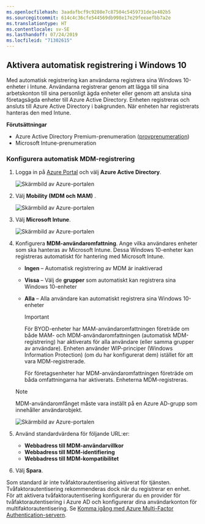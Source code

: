 ```yaml
---
ms.openlocfilehash: 3aadafbcf9c9208e7c87504c5459731de1e402b5
ms.sourcegitcommit: 614c4c36cfe544569db998e17e29feeaefbb7a2e
ms.translationtype: HT
ms.contentlocale: sv-SE
ms.lasthandoff: 07/24/2019
ms.locfileid: "71302615"
---
```

## <a name="enable-windows-10-automatic-enrollment"></a>Aktivera automatisk registrering i Windows 10

Med automatisk registrering kan användarna registrera sina Windows 10-enheter i Intune. Användarna registrerar genom att lägga till sina arbetskonton till sina personligt ägda enheter eller genom att ansluta sina företagsägda enheter till Azure Active Directory. Enheten registreras och ansluts till Azure Active Directory i bakgrunden. När enheten har registrerats hanteras den med Intune.

**Förutsättningar**
- Azure Active Directory Premium-prenumeration ([provprenumeration](http://go.microsoft.com/fwlink/?LinkID=816845))
- Microsoft Intune-prenumeration


### <a name="configure-automatic-mdm-enrollment"></a>Konfigurera automatisk MDM-registrering

1. Logga in på [Azure Portal](https://portal.azure.com) och välj **Azure Active Directory**.

   ![Skärmbild av Azure-portalen](../media/auto-enroll-azure-main.png)

2. Välj **Mobility (MDM och MAM)** .

   ![Skärmbild av Azure-portalen](../media/auto-enroll-mdm.png)

3. Välj **Microsoft Intune**.

   ![Skärmbild av Azure-portalen](../media/auto-enroll-intune.png)

4. Konfigurera **MDM-användaromfattning**. Ange vilka användares enheter som ska hanteras av Microsoft Intune. Dessa Windows 10-enheter kan registreras automatiskt för hantering med Microsoft Intune.

   - **Ingen** – Automatisk registrering av MDM är inaktiverad
   - **Vissa** – Välj de **grupper** som automatiskt kan registrera sina Windows 10-enheter
   - **Alla** – Alla användare kan automatiskt registrera sina Windows 10-enheter

      > [!IMPORTANT]
      > För BYOD-enheter har MAM-användaromfattningen företräde om både MAM- och MDM-användaromfattningen (automatisk MDM-registrering) har aktiverats för alla användare (eller samma grupper av användare). Enheten använder WIP-principer (Windows Information Protection) (om du har konfigurerat dem) istället för att vara MDM-registrerade.
      >
      > För företagsenheter har MDM-användaromfattningen företräde om båda omfattningarna har aktiverats. Enheterna MDM-registreras.

   > [!NOTE]
   > MDM-användaromfånget måste vara inställt på en Azure AD-grupp som innehåller användarobjekt.

   ![Skärmbild av Azure-portalen](../media/auto-enroll-scope.png)

5. Använd standardvärdena för följande URL:er:
    - **Webbadress till MDM-användarvillkor**
    - **Webbadress till MDM-identifiering**
    - **Webbadress till MDM-kompatibilitet**

6. Välj **Spara**.

Som standard är inte tvåfaktorautentisering aktiverat för tjänsten. Tvåfaktorautentisering rekommenderas dock när du registrerar en enhet. För att aktivera tvåfaktorautentisering konfigurerar du en provider för tvåfaktorautentisering i Azure AD och konfigurerar dina användarkonton för multifaktorautentisering. Se [Komma igång med Azure Multi-Factor Authentication-servern](https://docs.microsoft.com/azure/multi-factor-authentication/multi-factor-authentication-get-started-cloud).
